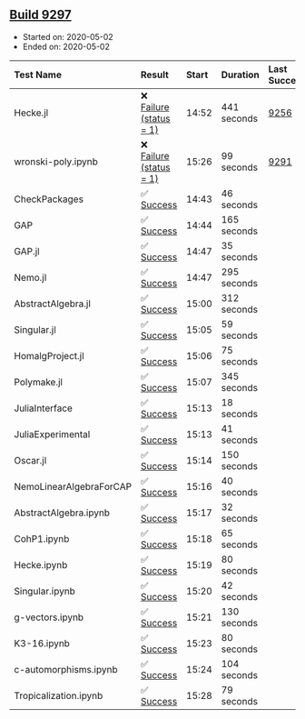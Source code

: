 ## [Build 9297](https://oscarci.mathematik.uni-kl.de/job/oscar/9297/)

* Started on: 2020-05-02
* Ended on: 2020-05-02

| Test Name    | Result | Start | Duration | Last Success | First Failure |
|:-------------|:-------|:------|:---------|:-------------|:--------------|
| Hecke.jl | ❌ [Failure (status = 1)](https://oscarci.mathematik.uni-kl.de/job/oscar/9297/artifact/logs/build-9297/Hecke.jl.log) | 14:52 | 441 seconds | [9256](https://oscarci.mathematik.uni-kl.de/job/oscar/9256/) | [9257](https://oscarci.mathematik.uni-kl.de/job/oscar/9257/) |
| wronski-poly.ipynb | ❌ [Failure (status = 1)](https://oscarci.mathematik.uni-kl.de/job/oscar/9297/artifact/logs/build-9297/wronski-poly.ipynb.log) | 15:26 | 99 seconds | [9291](https://oscarci.mathematik.uni-kl.de/job/oscar/9291/) | [9292](https://oscarci.mathematik.uni-kl.de/job/oscar/9292/) |
| CheckPackages | ✅ [Success](https://oscarci.mathematik.uni-kl.de/job/oscar/9297/artifact/logs/build-9297/CheckPackages.log) | 14:43 | 46 seconds |  |  |
| GAP | ✅ [Success](https://oscarci.mathematik.uni-kl.de/job/oscar/9297/artifact/logs/build-9297/GAP.log) | 14:44 | 165 seconds |  |  |
| GAP.jl | ✅ [Success](https://oscarci.mathematik.uni-kl.de/job/oscar/9297/artifact/logs/build-9297/GAP.jl.log) | 14:47 | 35 seconds |  |  |
| Nemo.jl | ✅ [Success](https://oscarci.mathematik.uni-kl.de/job/oscar/9297/artifact/logs/build-9297/Nemo.jl.log) | 14:47 | 295 seconds |  |  |
| AbstractAlgebra.jl | ✅ [Success](https://oscarci.mathematik.uni-kl.de/job/oscar/9297/artifact/logs/build-9297/AbstractAlgebra.jl.log) | 15:00 | 312 seconds |  |  |
| Singular.jl | ✅ [Success](https://oscarci.mathematik.uni-kl.de/job/oscar/9297/artifact/logs/build-9297/Singular.jl.log) | 15:05 | 59 seconds |  |  |
| HomalgProject.jl | ✅ [Success](https://oscarci.mathematik.uni-kl.de/job/oscar/9297/artifact/logs/build-9297/HomalgProject.jl.log) | 15:06 | 75 seconds |  |  |
| Polymake.jl | ✅ [Success](https://oscarci.mathematik.uni-kl.de/job/oscar/9297/artifact/logs/build-9297/Polymake.jl.log) | 15:07 | 345 seconds |  |  |
| JuliaInterface | ✅ [Success](https://oscarci.mathematik.uni-kl.de/job/oscar/9297/artifact/logs/build-9297/JuliaInterface.log) | 15:13 | 18 seconds |  |  |
| JuliaExperimental | ✅ [Success](https://oscarci.mathematik.uni-kl.de/job/oscar/9297/artifact/logs/build-9297/JuliaExperimental.log) | 15:13 | 41 seconds |  |  |
| Oscar.jl | ✅ [Success](https://oscarci.mathematik.uni-kl.de/job/oscar/9297/artifact/logs/build-9297/Oscar.jl.log) | 15:14 | 150 seconds |  |  |
| NemoLinearAlgebraForCAP | ✅ [Success](https://oscarci.mathematik.uni-kl.de/job/oscar/9297/artifact/logs/build-9297/NemoLinearAlgebraForCAP.log) | 15:16 | 40 seconds |  |  |
| AbstractAlgebra.ipynb | ✅ [Success](https://oscarci.mathematik.uni-kl.de/job/oscar/9297/artifact/logs/build-9297/AbstractAlgebra.ipynb.log) | 15:17 | 32 seconds |  |  |
| CohP1.ipynb | ✅ [Success](https://oscarci.mathematik.uni-kl.de/job/oscar/9297/artifact/logs/build-9297/CohP1.ipynb.log) | 15:18 | 65 seconds |  |  |
| Hecke.ipynb | ✅ [Success](https://oscarci.mathematik.uni-kl.de/job/oscar/9297/artifact/logs/build-9297/Hecke.ipynb.log) | 15:19 | 80 seconds |  |  |
| Singular.ipynb | ✅ [Success](https://oscarci.mathematik.uni-kl.de/job/oscar/9297/artifact/logs/build-9297/Singular.ipynb.log) | 15:20 | 42 seconds |  |  |
| g-vectors.ipynb | ✅ [Success](https://oscarci.mathematik.uni-kl.de/job/oscar/9297/artifact/logs/build-9297/g-vectors.ipynb.log) | 15:21 | 130 seconds |  |  |
| K3-16.ipynb | ✅ [Success](https://oscarci.mathematik.uni-kl.de/job/oscar/9297/artifact/logs/build-9297/K3-16.ipynb.log) | 15:23 | 80 seconds |  |  |
| c-automorphisms.ipynb | ✅ [Success](https://oscarci.mathematik.uni-kl.de/job/oscar/9297/artifact/logs/build-9297/c-automorphisms.ipynb.log) | 15:24 | 104 seconds |  |  |
| Tropicalization.ipynb | ✅ [Success](https://oscarci.mathematik.uni-kl.de/job/oscar/9297/artifact/logs/build-9297/Tropicalization.ipynb.log) | 15:28 | 79 seconds |  |  |
